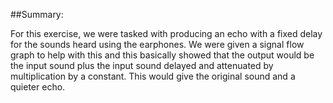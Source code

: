 ##Summary:

For this exercise, we were tasked with producing an echo with a fixed delay for the sounds heard using the earphones. We were given a signal flow graph to help with this and this basically showed that the output would be the input sound plus the input sound delayed and attenuated by multiplication by a constant. This would give the original sound and a quieter echo.
